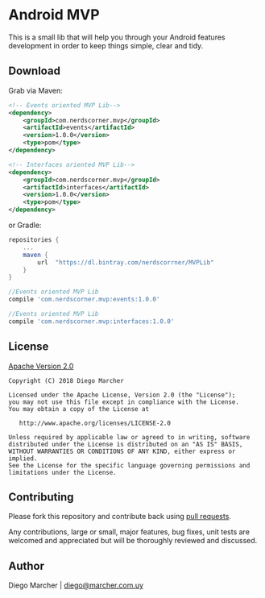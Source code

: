 # Android MVP

This is a small lib that will help you through your Android features development in order to keep things simple, clear and tidy.

## Download

Grab via Maven:
```xml
<!-- Events oriented MVP Lib-->
<dependency>
    <groupId>com.nerdscorner.mvp</groupId>
    <artifactId>events</artifactId>
    <version>1.0.0</version>
    <type>pom</type>
</dependency>

<!-- Interfaces oriented MVP Lib-->
<dependency>
    <groupId>com.nerdscorner.mvp</groupId>
    <artifactId>interfaces</artifactId>
    <version>1.0.0</version>
    <type>pom</type>
</dependency>
```
or Gradle:
```groovy
repositories {
    ...
    maven {
        url  "https://dl.bintray.com/nerdscorrner/MVPLib"
    }
}

//Events oriented MVP Lib
compile 'com.nerdscorner.mvp:events:1.0.0'

//Events oriented MVP Lib
compile 'com.nerdscorner.mvp:interfaces:1.0.0'
```

## License

[Apache Version 2.0](http://www.apache.org/licenses/LICENSE-2.0.html)

    Copyright (C) 2018 Diego Marcher

    Licensed under the Apache License, Version 2.0 (the "License");
    you may not use this file except in compliance with the License.
    You may obtain a copy of the License at

       http://www.apache.org/licenses/LICENSE-2.0

    Unless required by applicable law or agreed to in writing, software
    distributed under the License is distributed on an "AS IS" BASIS,
    WITHOUT WARRANTIES OR CONDITIONS OF ANY KIND, either express or implied.
    See the License for the specific language governing permissions and
    limitations under the License.

## Contributing

Please fork this repository and contribute back using [pull requests](https://github.com/marcherdiego/android_mvp/pulls).

Any contributions, large or small, major features, bug fixes, unit tests are welcomed and appreciated but will be thoroughly reviewed and discussed.


## Author

Diego Marcher | diego@marcher.com.uy
